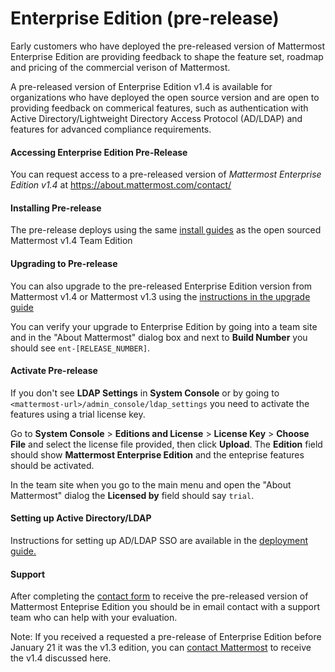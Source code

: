 # Enterprise Edition (pre-release)

Early customers who have deployed the pre-released version of Mattermost Enterprise Edition are providing feedback to shape the feature set, roadmap and pricing of the commercial verison of Mattermost. 

A pre-released version of Enterprise Edition v1.4 is available for organizations who have deployed the open source version and are open to providing feedback on commerical features, such as authentication with Active Directory/Lightweight Directory Access Protocol (AD/LDAP) and features for advanced compliance requirements. 

#### Accessing Enterprise Edition Pre-Release

You can request access to a pre-released version of _Mattermost Enterprise Edition v1.4_ at https://about.mattermost.com/contact/

#### Installing Pre-release

The pre-release deploys using the same [install guides](http://docs.mattermost.com/index.html#install-guides) as the open sourced Mattermost v1.4 Team Edition

#### Upgrading to Pre-release

You can also upgrade to the pre-released Enterprise Edition version from Mattermost v1.4 or Mattermost v1.3 using the [instructions in the upgrade guide](http://docs.mattermost.com/install/upgrade-guide.html)

You can verify your upgrade to Enterprise Edition by going into a team site and in the "About Mattermost" dialog box and next to **Build Number** you should see `ent-[RELEASE_NUMBER]`.

#### Activate Pre-release

If you don't see **LDAP Settings** in **System Console** or by going to `<mattermost-url>/admin_console/ldap_settings` you need to activate the features using a trial license key. 

Go to **System Console** > **Editions and License** > **License Key** > **Choose File** and select the license file provided, then click **Upload**. The **Edition** field should show **Mattermost Enterprise Edition** and the enteprise features should be activated. 

In the team site when you go to the main menu and open the "About Mattermost" dialog the **Licensed by** field should say `trial`.

#### Setting up Active Directory/LDAP

Instructions for setting up AD/LDAP SSO are available in the [deployment guide.](http://docs.mattermost.com/deployment/sso-ldap.html)

#### Support

After completing the [contact form](https://about.mattermost.com/contact/) to receive the pre-released version of Mattermost Enteprise Edition you should be in email contact with a support team who can help with your evaluation.

Note: If you received a requested a pre-release of Enterprise Edition before January 21 it was the v1.3 edition, you can [contact Mattermost](https://about.mattermost.com/contact/) to receive the v1.4 discussed here. 
